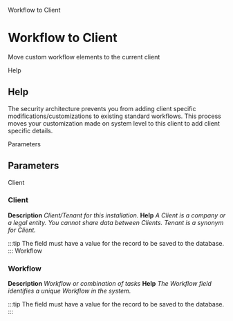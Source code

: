 
Workflow to Client
# Workflow to Client


Move custom workflow elements to the current client

Help
## Help

The security architecture prevents you from adding client specific modifications/customizations to existing standard workflows.  This process moves your customization made on system level to this client to add client specific details.

Parameters
## Parameters


Client
### Client

**Description**
 *Client/Tenant for this installation.*
**Help**
 *A Client is a company or a legal entity. You cannot share data between Clients. Tenant is a synonym for Client.*

:::tip
The field must have a value for the record to be saved to the database.
:::
Workflow
### Workflow

**Description**
 *Workflow or combination of tasks*
**Help**
 *The Workflow field identifies a unique Workflow in the system.*

:::tip
The field must have a value for the record to be saved to the database.
:::